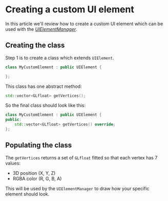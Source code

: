 # Creating a custom UI element

In this article we'll review how to create a custom UI element which can be used with the
_[UIElementManager](ui-elements.md)_.

## Creating the class
Step 1 is to create a class which extends ``UIElement``.

````c++
class MyCustomElement : public UIElement {

};
````

This class has one abstract method:

````c++
std::vector<GLfloat> getVertices();
````

So the final class should look like this:

````c++
class MyCustomElement : public UIElement {
public:
    std::vector<GLfloat> getVertices() override;
};
````

## Populating the class

The ``getVertices`` returns a set of ``GLfloat`` fitted
so that each vertex has 7 values:

- 3D position (X, Y, Z)
- RGBA color (R, G, B, A)

This will be used by the ``UIElementManager`` to draw
how your specific element should look.
